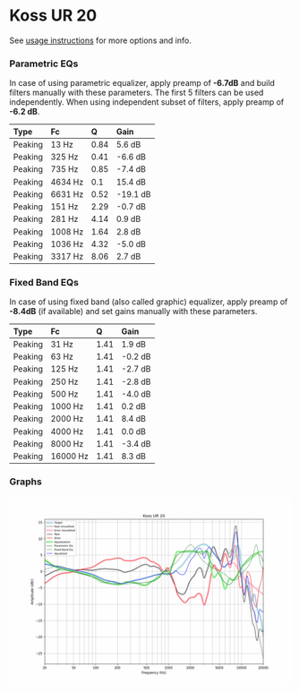 # Koss UR 20
See [usage instructions](https://github.com/jaakkopasanen/AutoEq#usage) for more options and info.

### Parametric EQs
In case of using parametric equalizer, apply preamp of **-6.7dB** and build filters manually
with these parameters. The first 5 filters can be used independently.
When using independent subset of filters, apply preamp of **-6.2 dB**.

| Type    | Fc      |    Q | Gain     |
|:--------|:--------|:-----|:---------|
| Peaking | 13 Hz   | 0.84 | 5.6 dB   |
| Peaking | 325 Hz  | 0.41 | -6.6 dB  |
| Peaking | 735 Hz  | 0.85 | -7.4 dB  |
| Peaking | 4634 Hz | 0.1  | 15.4 dB  |
| Peaking | 6631 Hz | 0.52 | -19.1 dB |
| Peaking | 151 Hz  | 2.29 | -0.7 dB  |
| Peaking | 281 Hz  | 4.14 | 0.9 dB   |
| Peaking | 1008 Hz | 1.64 | 2.8 dB   |
| Peaking | 1036 Hz | 4.32 | -5.0 dB  |
| Peaking | 3317 Hz | 8.06 | 2.7 dB   |

### Fixed Band EQs
In case of using fixed band (also called graphic) equalizer, apply preamp of **-8.4dB**
(if available) and set gains manually with these parameters.

| Type    | Fc       |    Q | Gain    |
|:--------|:---------|:-----|:--------|
| Peaking | 31 Hz    | 1.41 | 1.9 dB  |
| Peaking | 63 Hz    | 1.41 | -0.2 dB |
| Peaking | 125 Hz   | 1.41 | -2.7 dB |
| Peaking | 250 Hz   | 1.41 | -2.8 dB |
| Peaking | 500 Hz   | 1.41 | -4.0 dB |
| Peaking | 1000 Hz  | 1.41 | 0.2 dB  |
| Peaking | 2000 Hz  | 1.41 | 8.4 dB  |
| Peaking | 4000 Hz  | 1.41 | 0.0 dB  |
| Peaking | 8000 Hz  | 1.41 | -3.4 dB |
| Peaking | 16000 Hz | 1.41 | 8.3 dB  |

### Graphs
![](./Koss%20UR%2020.png)